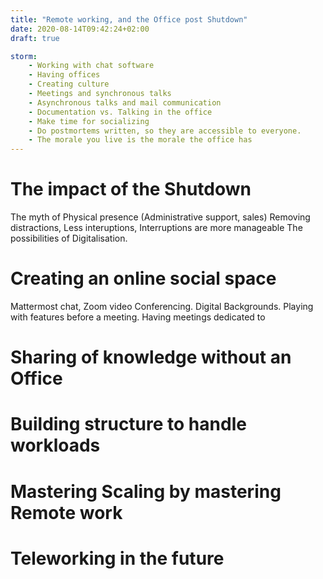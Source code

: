 ```yaml
---
title: "Remote working, and the Office post Shutdown"
date: 2020-08-14T09:42:24+02:00
draft: true

storm:
    - Working with chat software
    - Having offices
    - Creating culture
    - Meetings and synchronous talks
    - Asynchronous talks and mail communication
    - Documentation vs. Talking in the office
    - Make time for socializing
    - Do postmortems written, so they are accessible to everyone.
    - The morale you live is the morale the office has
---
```


# The impact of the Shutdown  
The myth of Physical presence (Administrative support, sales)
Removing distractions, Less interuptions, Interruptions are more manageable
The possibilities of Digitalisation. 

# Creating an online social space
Mattermost chat, Zoom video Conferencing. Digital Backgrounds. Playing with features before a meeting. Having meetings 
dedicated to  

# Sharing of knowledge without an Office

# Building structure to handle workloads

# Mastering Scaling by mastering Remote work 

# Teleworking in the future
 